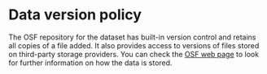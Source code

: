 # Data version policy
The OSF repository for the dataset has built-in version control and retains all copies of a file added. It also provides access to versions of files stored on third-party storage providers. You can check the [OSF web page](https://help.osf.io/hc/en-us) to look for further information on how the data is stored.
